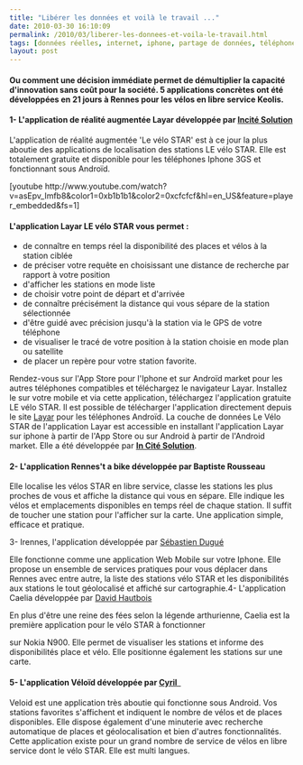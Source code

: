 ```yaml
---
title: "Libérer les données et voilà le travail ..."
date: 2010-03-30 16:10:09
permalink: /2010/03/liberer-les-donnees-et-voila-le-travail.html
tags: [données réelles, internet, iphone, partage de données, téléphone, vélo]
layout: post
---
```


<h4><span> <h4><span>Ou comment une décision immédiate permet de démultiplier la capacité d'innovation sans coût pour la société. 5 applications concrètes ont été développées en 21 jours à Rennes pour les vélos en libre service Keolis.</span></h4> <h4><span></span></h4></span></h4>   <!--more-->  <h4><span>1- L'application de réalité augmentée Layar développée par <a href="http://www.in-cite.info/" target="_blank" title="Opens external link in new window">Incité Solution</a></span></h4> <p class="bodytext"><span>L'application de réalité augmentée 'Le vélo STAR' est à ce jour la plus aboutie des applications de localisation des stations LE vélo STAR. Elle est totalement gratuite et disponible pour les téléphones Iphone 3GS et fonctionnant sous Androïd.</span></p>  [youtube http://www.youtube.com/watch?v=asEpv_Imfb8&color1=0xb1b1b1&color2=0xcfcfcf&hl=en_US&feature=player_embedded&fs=1] <h4><span></span></h4> <h4><span>L'application Layar LE vélo STAR vous permet :</span></h4> <ul type="disc"> <li class="MsoNormal"><span>de connaître en temps réel la disponibilité des places et vélos à la station ciblée</span></li> <li class="MsoNormal"><span>de préciser votre requête en choisissant une distance de recherche par rapport à votre position</span></li> <li class="MsoNormal"><span>d'afficher les stations en mode liste</span></li> <li class="MsoNormal"><span>de choisir votre point de départ et d'arrivée</span></li> <li class="MsoNormal"><span>de connaître précisément la distance qui vous sépare de la station sélectionnée</span></li> <li class="MsoNormal"><span>d'être guidé avec précision jusqu'à la station via le GPS de votre téléphone</span></li> <li class="MsoNormal"><span>de visualiser le tracé de votre position à la station choisie en mode plan ou satellite</span></li> <li class="MsoNormal"><span>de placer un repère pour votre station favorite.</span></li> </ul> <p class="bodytext"><span>Rendez-vous sur l'App Store pour l'Iphone et sur Androïd market pour les autres téléphones compatibles et téléchargez le navigateur Layar. Installez le sur votre mobile et via cette application, téléchargez l'application gratuite LE vélo STAR. Il est possible de télécharger l'application directement depuis le site <a href="http://layar.com/" target="_blank">Layar</a> pour les téléphones Androïd. La <span style="font-family:">couche de données Le Vélo STAR de l'application Layar est accessible en installant l'application Layar sur iphone à partir de l'App Store ou sur Android à partir de l'Android market.</span> Elle a été développée par <strong><span style="text-decoration: underline"><a href="http://www.in-cite.net/" target="_blank">In Cité Solution</a></span></strong>.</span></p> <h4><span>2- L'application Rennes't a bike développée par Baptiste Rousseau </span></h4> <p class="bodytext"><span>Elle localise les vélos STAR en libre service, classe les stations les plus proches de vous et affiche la distance qui vous en sépare. Elle indique les vélos et emplacements disponibles en temps réel de chaque station. Il suffit de toucher une station pour l'afficher sur la carte. Une application simple, efficace et pratique.</span></p> <p class="bodytext"><span>3- <span>Irennes, l'application développée par <a href="http://www.irennes.fr/mentions_legales.php" target="_blank" title="Opens external link in new window">Sébastien Dugué</a> </span></span></p> <p class="bodytext"><span>Elle fonctionne comme une application Web Mobile sur votre Iphone. Elle propose un ensemble de services pratiques pour vous déplacer dans Rennes avec entre autre, la liste des stations vélo STAR et les disponibilités aux stations le tout géolocalisé et affiché sur cartographie.</span>4- <span>L'application Caelia développée par <a href="http://david.hautbois.free.fr/drupal/?q=node/139" target="_blank" title="Opens external link in new window">David Hautbois</a></span></p> <p class="bodytext"><span>En plus d'être une reine des fées selon la légende arthurienne, Caelia est la première application pour le vélo STAR à fonctionner

 sur Nokia N900. Elle permet de visualiser les stations et informe des disponibilités place et vélo. Elle positionne également les stations sur une carte.</span></p><span> <h4><span>5- L'application Véloïd développée par <a href="http://www.veloid.fr/fr/index.php" target="_blank" title="Opens external link in new window">Cyril  </a></span></h4> <p class="bodytext"><span>Veloid est une application très aboutie qui fonctionne sous Android. Vos stations favorites s'affichent et indiquent le nombre de vélos et de places disponibles. Elle dispose également d'une minuterie avec recherche automatique de places et géolocalisation et bien d'autres fonctionnalités. Cette application existe pour un grand nombre de service de vélos en libre service dont le vélo STAR. Elle est multi langues.</span></p></span> <p align="center" class="bodytext"><font size="3"><span>    </span></font></p>
